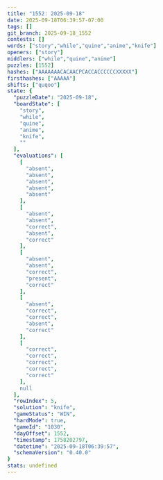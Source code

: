 ```yaml
---
title: "1552: 2025-09-18"
date: 2025-09-18T06:39:57-07:00
tags: []
git_branch: 2025-09-18_1552
contests: []
words: ["story","while","quine","anime","knife"]
openers: ["story"]
middlers: ["while","quine","anime"]
puzzles: [1552]
hashes: ["AAAAAAACACAACPCACCACCCCCCXXXXX"]
firsthashes: ["AAAAA"]
shifts: ["quqoo"]
state: {
  "puzzleDate": "2025-09-18",
  "boardState": [
    "story",
    "while",
    "quine",
    "anime",
    "knife",
    ""
  ],
  "evaluations": [
    [
      "absent",
      "absent",
      "absent",
      "absent",
      "absent"
    ],
    [
      "absent",
      "absent",
      "correct",
      "absent",
      "correct"
    ],
    [
      "absent",
      "absent",
      "correct",
      "present",
      "correct"
    ],
    [
      "absent",
      "correct",
      "correct",
      "absent",
      "correct"
    ],
    [
      "correct",
      "correct",
      "correct",
      "correct",
      "correct"
    ],
    null
  ],
  "rowIndex": 5,
  "solution": "knife",
  "gameStatus": "WIN",
  "hardMode": true,
  "gameId": "1030",
  "dayOffset": 1552,
  "timestamp": 1758202797,
  "datetime": "2025-09-18T06:39:57",
  "schemaVersion": "0.40.0"
}
stats: undefined
---
```

<!-- more -->
